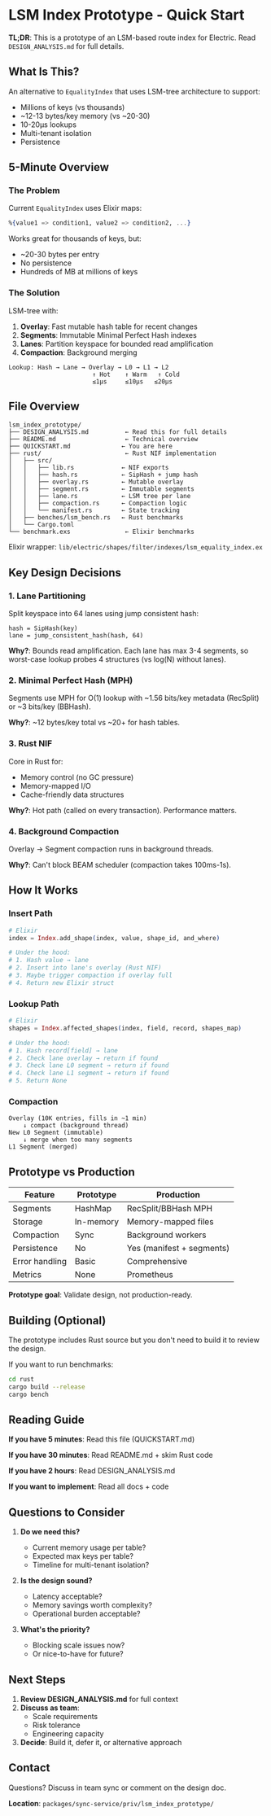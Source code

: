 # LSM Index Prototype - Quick Start

**TL;DR**: This is a prototype of an LSM-based route index for Electric. Read `DESIGN_ANALYSIS.md` for full details.

## What Is This?

An alternative to `EqualityIndex` that uses LSM-tree architecture to support:
- Millions of keys (vs thousands)
- ~12-13 bytes/key memory (vs ~20-30)
- 10-20μs lookups
- Multi-tenant isolation
- Persistence

## 5-Minute Overview

### The Problem

Current `EqualityIndex` uses Elixir maps:
```elixir
%{value1 => condition1, value2 => condition2, ...}
```

Works great for thousands of keys, but:
- ~20-30 bytes per entry
- No persistence
- Hundreds of MB at millions of keys

### The Solution

LSM-tree with:
1. **Overlay**: Fast mutable hash table for recent changes
2. **Segments**: Immutable Minimal Perfect Hash indexes
3. **Lanes**: Partition keyspace for bounded read amplification
4. **Compaction**: Background merging

```
Lookup: Hash → Lane → Overlay → L0 → L1 → L2
                       ↑ Hot    ↑ Warm   ↑ Cold
                       ≤1μs     ≤10μs   ≤20μs
```

## File Overview

```
lsm_index_prototype/
├── DESIGN_ANALYSIS.md          ← Read this for full details
├── README.md                   ← Technical overview
├── QUICKSTART.md              ← You are here
├── rust/                       ← Rust NIF implementation
│   ├── src/
│   │   ├── lib.rs             ← NIF exports
│   │   ├── hash.rs            ← SipHash + jump hash
│   │   ├── overlay.rs         ← Mutable overlay
│   │   ├── segment.rs         ← Immutable segments
│   │   ├── lane.rs            ← LSM tree per lane
│   │   ├── compaction.rs      ← Compaction logic
│   │   └── manifest.rs        ← State tracking
│   ├── benches/lsm_bench.rs   ← Rust benchmarks
│   └── Cargo.toml
└── benchmark.exs               ← Elixir benchmarks
```

Elixir wrapper: `lib/electric/shapes/filter/indexes/lsm_equality_index.ex`

## Key Design Decisions

### 1. Lane Partitioning

Split keyspace into 64 lanes using jump consistent hash:
```
hash = SipHash(key)
lane = jump_consistent_hash(hash, 64)
```

**Why?**: Bounds read amplification. Each lane has max 3-4 segments, so worst-case lookup probes 4 structures (vs log(N) without lanes).

### 2. Minimal Perfect Hash (MPH)

Segments use MPH for O(1) lookup with ~1.56 bits/key metadata (RecSplit) or ~3 bits/key (BBHash).

**Why?**: ~12 bytes/key total vs ~20+ for hash tables.

### 3. Rust NIF

Core in Rust for:
- Memory control (no GC pressure)
- Memory-mapped I/O
- Cache-friendly data structures

**Why?**: Hot path (called on every transaction). Performance matters.

### 4. Background Compaction

Overlay → Segment compaction runs in background threads.

**Why?**: Can't block BEAM scheduler (compaction takes 100ms-1s).

## How It Works

### Insert Path

```elixir
# Elixir
index = Index.add_shape(index, value, shape_id, and_where)

# Under the hood:
# 1. Hash value → lane
# 2. Insert into lane's overlay (Rust NIF)
# 3. Maybe trigger compaction if overlay full
# 4. Return new Elixir struct
```

### Lookup Path

```elixir
# Elixir
shapes = Index.affected_shapes(index, field, record, shapes_map)

# Under the hood:
# 1. Hash record[field] → lane
# 2. Check lane overlay → return if found
# 3. Check lane L0 segment → return if found
# 4. Check lane L1 segment → return if found
# 5. Return None
```

### Compaction

```
Overlay (10K entries, fills in ~1 min)
    ↓ compact (background thread)
New L0 Segment (immutable)
    ↓ merge when too many segments
L1 Segment (merged)
```

## Prototype vs Production

| Feature | Prototype | Production |
|---------|-----------|------------|
| Segments | HashMap | RecSplit/BBHash MPH |
| Storage | In-memory | Memory-mapped files |
| Compaction | Sync | Background workers |
| Persistence | No | Yes (manifest + segments) |
| Error handling | Basic | Comprehensive |
| Metrics | None | Prometheus |

**Prototype goal**: Validate design, not production-ready.

## Building (Optional)

The prototype includes Rust source but you don't need to build it to review the design.

If you want to run benchmarks:

```bash
cd rust
cargo build --release
cargo bench
```

## Reading Guide

**If you have 5 minutes**: Read this file (QUICKSTART.md)

**If you have 30 minutes**: Read README.md + skim Rust code

**If you have 2 hours**: Read DESIGN_ANALYSIS.md

**If you want to implement**: Read all docs + code

## Questions to Consider

1. **Do we need this?**
   - Current memory usage per table?
   - Expected max keys per table?
   - Timeline for multi-tenant isolation?

2. **Is the design sound?**
   - Latency acceptable?
   - Memory savings worth complexity?
   - Operational burden acceptable?

3. **What's the priority?**
   - Blocking scale issues now?
   - Or nice-to-have for future?

## Next Steps

1. **Review DESIGN_ANALYSIS.md** for full context
2. **Discuss as team**:
   - Scale requirements
   - Risk tolerance
   - Engineering capacity
3. **Decide**: Build it, defer it, or alternative approach

## Contact

Questions? Discuss in team sync or comment on the design doc.

**Location**: `packages/sync-service/priv/lsm_index_prototype/`
